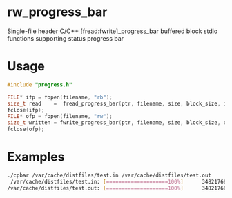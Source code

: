 # rw_progress_bar
Single-file header C/C++ [fread:fwrite]_progress_bar buffered block stdio functions supporting status progress bar

# Usage
```c
#include "progress.h"

FILE* ifp = fopen(filename, "rb");
size_t read    =  fread_progress_bar(ptr, filename, size, block_size, ifp, width, '=', ' ');
fclose(ifp);
FILE* ofp = fopen(filename, "rw");
size_t written = fwrite_progress_bar(ptr, filename, size, block_size, ofp, width, '=', ' ');
fclose(ofp);
```
# Examples
```sh
./cpbar /var/cache/distfiles/test.in /var/cache/distfiles/test.out
 /var/cache/distfiles/test.in: [====================100%]      34821768 / Finished!
/var/cache/distfiles/test.out: [====================100%]      34821768 / Finished!
```
